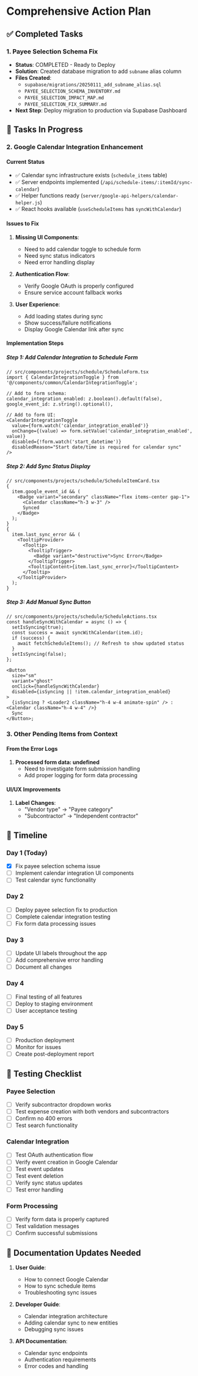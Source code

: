 # Comprehensive Action Plan

## ✅ Completed Tasks

### 1. Payee Selection Schema Fix

- **Status**: COMPLETED - Ready to Deploy
- **Solution**: Created database migration to add `subname` alias column
- **Files Created**:
  - `supabase/migrations/20250111_add_subname_alias.sql`
  - `PAYEE_SELECTION_SCHEMA_INVENTORY.md`
  - `PAYEE_SELECTION_IMPACT_MAP.md`
  - `PAYEE_SELECTION_FIX_SUMMARY.md`
- **Next Step**: Deploy migration to production via Supabase Dashboard

## 🚀 Tasks In Progress

### 2. Google Calendar Integration Enhancement

#### Current Status

- ✅ Calendar sync infrastructure exists (`schedule_items` table)
- ✅ Server endpoints implemented (`/api/schedule-items/:itemId/sync-calendar`)
- ✅ Helper functions ready (`server/google-api-helpers/calendar-helper.js`)
- ✅ React hooks available (`useScheduleItems` has `syncWithCalendar`)

#### Issues to Fix

1. **Missing UI Components**:

   - Need to add calendar toggle to schedule form
   - Need sync status indicators
   - Need error handling display

2. **Authentication Flow**:

   - Verify Google OAuth is properly configured
   - Ensure service account fallback works

3. **User Experience**:
   - Add loading states during sync
   - Show success/failure notifications
   - Display Google Calendar link after sync

#### Implementation Steps

##### Step 1: Add Calendar Integration to Schedule Form

```tsx
// src/components/projects/schedule/ScheduleForm.tsx
import { CalendarIntegrationToggle } from '@/components/common/CalendarIntegrationToggle';

// Add to form schema:
calendar_integration_enabled: z.boolean().default(false),
google_event_id: z.string().optional(),

// Add to form UI:
<CalendarIntegrationToggle
  value={form.watch('calendar_integration_enabled')}
  onChange={(value) => form.setValue('calendar_integration_enabled', value)}
  disabled={!form.watch('start_datetime')}
  disabledReason="Start date/time is required for calendar sync"
/>
```

##### Step 2: Add Sync Status Display

```tsx
// src/components/projects/schedule/ScheduleItemCard.tsx
{
  item.google_event_id && (
    <Badge variant="secondary" className="flex items-center gap-1">
      <Calendar className="h-3 w-3" />
      Synced
    </Badge>
  );
}
{
  item.last_sync_error && (
    <TooltipProvider>
      <Tooltip>
        <TooltipTrigger>
          <Badge variant="destructive">Sync Error</Badge>
        </TooltipTrigger>
        <TooltipContent>{item.last_sync_error}</TooltipContent>
      </Tooltip>
    </TooltipProvider>
  );
}
```

##### Step 3: Add Manual Sync Button

```tsx
// src/components/projects/schedule/ScheduleActions.tsx
const handleSyncWithCalendar = async () => {
  setIsSyncing(true);
  const success = await syncWithCalendar(item.id);
  if (success) {
    await fetchScheduleItems(); // Refresh to show updated status
  }
  setIsSyncing(false);
};

<Button
  size="sm"
  variant="ghost"
  onClick={handleSyncWithCalendar}
  disabled={isSyncing || !item.calendar_integration_enabled}
>
  {isSyncing ? <Loader2 className="h-4 w-4 animate-spin" /> : <Calendar className="h-4 w-4" />}
  Sync
</Button>;
```

### 3. Other Pending Items from Context

#### From the Error Logs

1. **Processed form data: undefined**
   - Need to investigate form submission handling
   - Add proper logging for form data processing

#### UI/UX Improvements

1. **Label Changes**:
   - "Vendor type" → "Payee category"
   - "Subcontractor" → "Independent contractor"

## 📅 Timeline

### Day 1 (Today)

- [x] Fix payee selection schema issue
- [ ] Implement calendar integration UI components
- [ ] Test calendar sync functionality

### Day 2

- [ ] Deploy payee selection fix to production
- [ ] Complete calendar integration testing
- [ ] Fix form data processing issues

### Day 3

- [ ] Update UI labels throughout the app
- [ ] Add comprehensive error handling
- [ ] Document all changes

### Day 4

- [ ] Final testing of all features
- [ ] Deploy to staging environment
- [ ] User acceptance testing

### Day 5

- [ ] Production deployment
- [ ] Monitor for issues
- [ ] Create post-deployment report

## 🧪 Testing Checklist

### Payee Selection

- [ ] Verify subcontractor dropdown works
- [ ] Test expense creation with both vendors and subcontractors
- [ ] Confirm no 400 errors
- [ ] Test search functionality

### Calendar Integration

- [ ] Test OAuth authentication flow
- [ ] Verify event creation in Google Calendar
- [ ] Test event updates
- [ ] Test event deletion
- [ ] Verify sync status updates
- [ ] Test error handling

### Form Processing

- [ ] Verify form data is properly captured
- [ ] Test validation messages
- [ ] Confirm successful submissions

## 📝 Documentation Updates Needed

1. **User Guide**:

   - How to connect Google Calendar
   - How to sync schedule items
   - Troubleshooting sync issues

2. **Developer Guide**:

   - Calendar integration architecture
   - Adding calendar sync to new entities
   - Debugging sync issues

3. **API Documentation**:
   - Calendar sync endpoints
   - Authentication requirements
   - Error codes and handling
